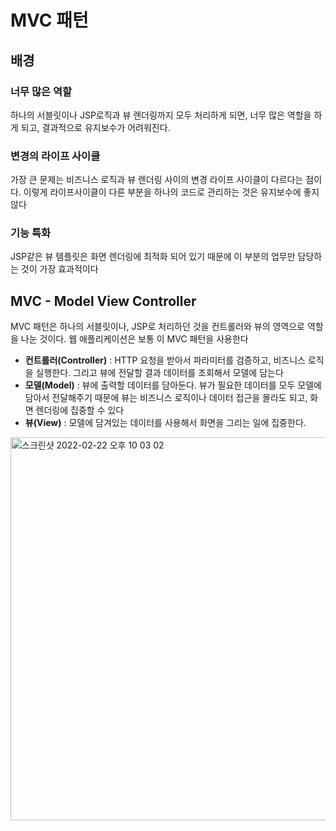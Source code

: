 # MVC 패턴

## 배경

### 너무 많은 역할
하나의 서블릿이나 JSP로직과 뷰 렌더링까지 모두 처리하게 되면, 너무 많은 역할을 하게 되고, 결과적으로 유지보수가 어려워진다.

### 변경의 라이프 사이클
가장 큰 문제는 비즈니스 로직과 뷰 렌더링 사이의 변경 라이프 사이클이 다르다는 점이다. 이렇게 라이프사이클이 다른 부분을 하나의 코드로 관리하는 것은 유지보수에 좋지 않다

### 기능 특화
JSP같은 뷰 템플릿은 화면 렌더링에 최적화 되어 있기 때문에 이 부분의 업무만 담당하는 것이 가장 효과적이다

## MVC - Model View Controller
MVC 패턴은 하나의 서블릿이나, JSP로 처리하던 것을 컨트롤러와 뷰의 영역으로 역할을 나눈 것이다. 웹 애플리케이션은 보통 이 MVC 패턴을 사용한다

- __컨트롤러(Controller)__ : HTTP 요청을 받아서 파라미터를 검증하고, 비즈니스 로직을 실행한다. 그리고 뷰에 전달할 결과 데이터를 조회해서 모델에 담는다
- __모델(Model)__ : 뷰에 출력할 데이터를 담아둔다. 뷰가 필요한 데이터를 모두 모델에 담아서 전달해주기 때문에 뷰는 비즈니스 로직이나 데이터 접근을 몰라도 되고, 화면 렌더링에 집중할 수 있다
- __뷰(View)__ : 모델에 담겨있는 데이터를 사용해서 화면을 그리는 일에 집중한다.

<img width="613" alt="스크린샷 2022-02-22 오후 10 03 02" src="https://user-images.githubusercontent.com/80378041/155137839-8e057034-8f4a-4ff8-b18b-94821972534f.png">
